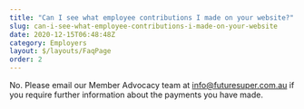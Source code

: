 ```yaml
---
title: "Can I see what employee contributions I made on your website?"
slug: can-i-see-what-employee-contributions-i-made-on-your-website
date: 2020-12-15T06:48:48Z
category: Employers
layout: $/layouts/FaqPage
order: 2
---
```


No. Please email our Member Advocacy team at [info@futuresuper.com.au](mailto:info@futuresuper.com.au) if you require further information about the payments you have made.
